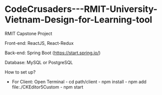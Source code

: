 # CodeCrusaders---RMIT-University-Vietnam-Design-for-Learning-tool
RMIT Capstone Project

Front-end: ReactJS, React-Redux

Back-end: Spring Boot (https://start.spring.io/)

Database: MySQL or PostgreSQL

How to set up?
- For Client: Open Terminal - cd path/client - npm install - npm add file:./CKEditor5Custom - npm start